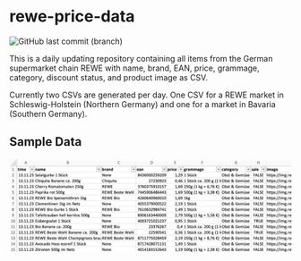 # rewe-price-data

![GitHub last commit (branch)](https://img.shields.io/github/last-commit/L480/rewe-price-data/main)

This is a daily updating repository containing all items from the German supermarket chain REWE with name, brand, EAN, price, grammage, category, discount status, and product image as CSV.

Currently two CSVs are generated per day. One CSV for a REWE market in Schleswig-Holstein (Northern Germany) and one for a market in Bavaria (Southern Germany).

## Sample Data

![Sample Data](./images/sample-data.png "Sample Data")
